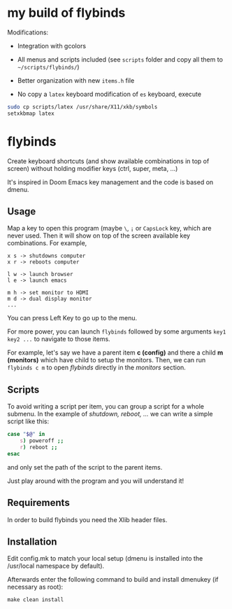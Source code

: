 # my build of flybinds
Modifications:
- Integration with gcolors
- All menus and scripts included (see `scripts` folder and copy all them to `~/scripts/flybinds/`)
- Better organization with new `items.h` file

- No copy a `latex` keyboard modification of `es` keyboard, execute
```bash
sudo cp scripts/latex /usr/share/X11/xkb/symbols
setxkbmap latex
```

# flybinds
Create keyboard shortcuts (and show available combinations in top of screen) without holding
modifier keys (ctrl, super, meta, ...)

It's inspired in Doom Emacs key management and the code is based on dmenu.
## Usage
Map a key to open this program (maybe `\`, `¡` or `CapsLock` key, which are never used.
Then it will show on top of the screen available key combinations. For example,

```
x s -> shutdowns computer
x r -> reboots computer

l w -> launch browser
l e -> launch emacs

m h -> set monitor to HDMI
m d -> dual display monitor
...
```
You can press Left Key to go up to the menu.

For more power, you can launch `flybinds` followed by some arguments `key1 key2 ...` to navigate to those items.

For example, let's say we have a parent item **c (config)** and there a child **m (monitors)** which have child to setup the monitors. Then, we can run `flybinds c m` to open *flybinds* directly in the *monitors* section.

## Scripts
To avoid writing a script per item, you can group a script for a whole submenu. In the example of *shutdown, reboot, ...* we can write a simple script like this:
```bash
case "$@" in
    s) poweroff ;;
    r) reboot ;;
esac
```
and only set the path of the script to the parent items.

Just play around with the program and you will understand it!


Requirements
------------
In order to build flybinds you need the Xlib header files.


Installation
------------
Edit config.mk to match your local setup (dmenu is installed into
the /usr/local namespace by default).

Afterwards enter the following command to build and install dmenukey
(if necessary as root):

    make clean install
